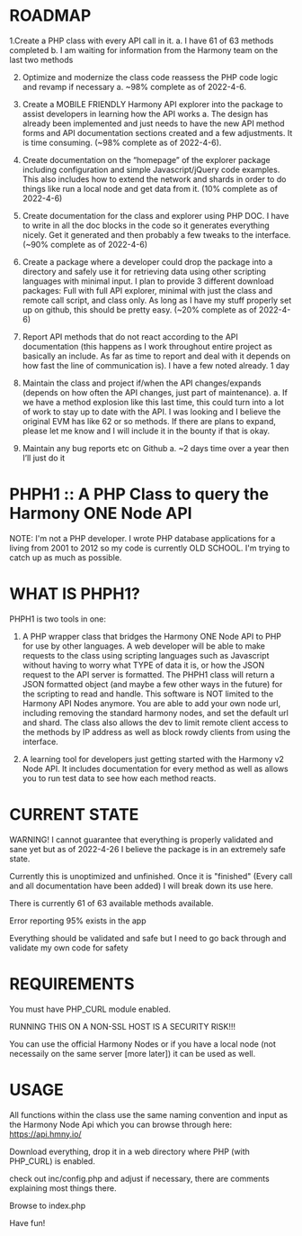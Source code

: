 # ROADMAP

  1.Create a PHP class with every API call in it.
    a. I have 61 of 63 methods completed
    b. I am waiting for information from the Harmony team on the last two methods

  2. Optimize and modernize the class code reassess the PHP code logic and revamp if necessary
    a. ~98% complete as of 2022-4-6.

  3. Create a MOBILE FRIENDLY Harmony API explorer into the package to assist developers in learning how the API works
    a. The design has already been implemented and just needs to have the new API method forms and API documentation sections created and a few adjustments. It is time consuming. (~98% complete as of 2022-4-6).

  4. Create documentation on the “homepage” of the explorer package including configuration and simple Javascript/jQuery code examples. This also includes how to extend the network and shards in order to do things like run a local node and get data from it. (10% complete as of 2022-4-6)

  5. Create documentation for the class and explorer using PHP DOC. I have to write in all the doc blocks in the code so it generates everything nicely. Get it generated and then probably a few tweaks to the interface. (~90% complete as of 2022-4-6)

  6. Create a package where a developer could drop the package into a directory and safely use it for retrieving data using other scripting languages with minimal input. I plan to provide 3 different download packages: Full with full API explorer, minimal with just the class and remote call script, and class only. As long as I have my stuff properly set up on github, this should be pretty easy. (~20% complete as of 2022-4-6)

  7. Report API methods that do not react according to the API documentation (this happens as I work throughout entire project as basically an include. As far as time to report and deal with it depends on how fast the line of communication is). I have a few noted already. 1 day

  8. Maintain the class and project if/when the API changes/expands (depends on how often the API changes, just part of maintenance).
    a. If we have a method explosion like this last time, this could turn into a lot of work to stay up to date with the API. I was looking and I believe the original EVM has like 62 or so methods. If there are plans to expand, please let me know and I will include it in the bounty if that is okay.

  9. Maintain any bug reports etc on Github
    a. ~2 days time over a year then I’ll just do it

# PHPH1 :: A PHP Class to query the Harmony ONE Node API
NOTE: I'm not a PHP developer. I wrote PHP database applications for a living from 2001 to 2012 so my code is currently OLD SCHOOL. I'm trying to catch up as much as possible.

# WHAT IS PHPH1?
PHPH1 is two tools in one:

  1. A PHP wrapper class that bridges the Harmony ONE Node API to PHP for use by other languages. A web developer will be able to make requests to the class using scripting languages such as Javascript without having to worry what TYPE of data it is, or how the JSON request to the API server is formatted. The PHPH1 class will return a JSON formatted object (and maybe a few other ways in the future) for the scripting to read and handle. This software is NOT limited to the Harmony API Nodes anymore. You are able to add your own node url, including removing the standard harmony nodes, and set the default url and shard. The class also allows the dev to limit remote client access to the methods by IP address as well as block rowdy clients from using the interface.
  
  2. A learning tool for developers just getting started with the Harmony v2 Node API. It includes documentation for every method as well as allows you to run test data to see how each method reacts.

# CURRENT STATE

WARNING! I cannot guarantee that everything is properly validated and sane yet but as of 2022-4-26 I believe the package is in an extremely safe state.

Currently this is unoptimized and unfinished. Once it is "finished" (Every call and all documentation have been added) I will break down its use here.

There is currently 61 of 63 available methods available.

Error reporting 95% exists in the app

Everything should be validated and safe but I need to go back through and validate my own code for safety

# REQUIREMENTS

You must have PHP_CURL module enabled.

RUNNING THIS ON A NON-SSL HOST IS A SECURITY RISK!!!

You can use the official Harmony Nodes or if you have a local node (not necessaily on the same server [more later]) it can be used as well.

# USAGE
All functions within the class use the same naming convention and input as the Harmony Node Api which you can browse through here: https://api.hmny.io/

Download everything, drop it in a web directory where PHP (with PHP_CURL) is enabled.

check out inc/config.php and adjust if necessary, there are comments explaining most things there.

Browse to index.php

Have fun!


